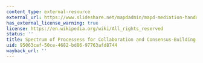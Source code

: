 ```yaml
---
content_type: external-resource
external_url: https://www.slideshare.net/mapdadmin/mapd-mediation-handout
has_external_license_warning: true
license: https://en.wikipedia.org/wiki/All_rights_reserved
status: ''
title: Spectrum of Processess for Collaboration and Consensus-Building in Public Decisions
uid: 95063caf-50ce-4682-bd86-97763afd8744
wayback_url: ''
---
```

